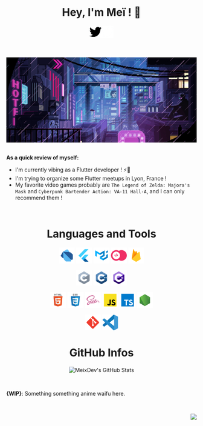 <h1 align="center">Hey, I'm Meï ! 🦾</h1>

<p align="center">
<a href="https://twitter.com/meixdev" target="_blank"><img src="https://raw.githubusercontent.com/MeixDev/MeixDev/master/assets/pngs/twitter.png#gh-light-mode-only" alt="Twitter" width=32 height=32><img src="https://raw.githubusercontent.com/MeixDev/MeixDev/master/assets/pngs/twitter-dark.png#gh-dark-mode-only" alt="Twitter" width=32 height=32></a>
</p>

<br>
<br>

<img align="center" alt="Cyberpunkish Pixel Art City" src="https://raw.githubusercontent.com/MeixDev/MeixDev/master/assets/cyberpunk.gif">

<br>
<br>

**As a quick review of myself:**

- I'm currently vibing as a Flutter developer ! ⚡💙
- I'm trying to organize some Flutter meetups in Lyon, France !
- My favorite video games probably are `The Legend of Zelda: Majora's Mask` and `Cyberpunk Bartender Action: VA-11 Hall-A`, and I can only recommend them !

<br>

<h1 align="center">Languages and Tools</h1>

<p align="center">
<a href="https://dart.dev/" target="_blank"><img title="Dart" alt="Dart" height="42px" src="https://raw.githubusercontent.com/MeixDev/MeixDev/master/language_and_tools/square/dart/dart.svg"></a>
<a href="https://flutter.dev/" target="_blank"><img title="Flutter" alt="Flutter" height="42px" src="https://raw.githubusercontent.com/MeixDev/MeixDev/master/language_and_tools/square/flutter/flutter.svg"></a>
<a href="https://docs.flutter.dev/development/ui/widgets/material" target="_blank"><img title="Flutter Material widgets" alt="Flutter Material widgets" height="42px" src="https://raw.githubusercontent.com/MeixDev/MeixDev/master/language_and_tools/square/material-ui/material-ui.svg"></a>
<a href="https://appwrite.io/" target="_blank"><img title="Appwrite" alt="Appwrite" height="42px" src="https://raw.githubusercontent.com/MeixDev/MeixDev/master/language_and_tools/square/appwrite/appwrite.svg"></a>
<a href="https://firebase.google.com/" target="_blank"><img title="Firebase" alt="Firebase" height="42px" src="https://raw.githubusercontent.com/MeixDev/MeixDev/master/language_and_tools/square/firebase/firebase.svg"></a>
</p>

<p align="center">
<img title="C" alt="C" height="42px" src="https://raw.githubusercontent.com/MeixDev/MeixDev/master/language_and_tools/square/c/c.svg">
<img title="C++" alt="C++" height="42px" src="https://raw.githubusercontent.com/MeixDev/MeixDev/master/language_and_tools/square/c++/c++.svg">
<img title="C#" alt="C#" height="42px" src="https://raw.githubusercontent.com/MeixDev/MeixDev/master/language_and_tools/square/c%23/c%23.svg">
</p>

<p align="center">
<img title="HTML5" alt="HTML5" height="42px" src="https://raw.githubusercontent.com/MeixDev/MeixDev/master/language_and_tools/square/html/html.svg">
<img title="CSS" alt="CSS" height="42px" src="https://raw.githubusercontent.com/MeixDev/MeixDev/master/language_and_tools/square/css/css.svg">
<a href="https://sass-lang.com/" target="_blank"><img title="Sass" alt="Sass" height="42px" src="https://raw.githubusercontent.com/MeixDev/MeixDev/master/language_and_tools/square/sass/sass.svg"></a>
<img title="JavaScript" alt="JavaScript" height="42px" src="https://raw.githubusercontent.com/MeixDev/MeixDev/master/language_and_tools/square/javascript/javascript.svg">
<a href="https://www.typescriptlang.org/" target="_blank"><img title="TypeScript" alt="TypeScript" height="42px" src="https://raw.githubusercontent.com/MeixDev/MeixDev/master/language_and_tools/square/typescript/typescript.svg"></a>
<a href="https://nodejs.org/en/" target="_blank"><img title="NodeJS" alt="NodeJS" height="42px" src="https://raw.githubusercontent.com/MeixDev/MeixDev/master/language_and_tools/square/node/node.svg"></a>
</p>

<p align="center">
<a href="https://git-scm.com/" target="_blank"><img title="Git" alt="Git" height="42px" src="https://raw.githubusercontent.com/MeixDev/MeixDev/master/language_and_tools/square/git-scm/git-scm.svg"></a>
<a href="https://code.visualstudio.com/" target="_blank"><img title="VSCode" alt="VSCode" height="42px" src="https://raw.githubusercontent.com/MeixDev/MeixDev/master/language_and_tools/square/vscode/vscode.svg"></a>
</p>

<h1 align="center">GitHub Infos</h1>

<p align="center">
<img alt="MeixDev's GitHub Stats" align="center" src="https://github-readme-stats.vercel.app/api?username=meixdev&theme=synthwave&show_icons=true">
</p>

<br>

**{WIP}**: Something something anime waifu here.

<br>

<p align="right">
<a href="https://ko-fi.com/meixdev" target="_blank"><img src="https://raw.githubusercontent.com/onimur/.github/master/.resources/support-buy-coffee.png" height="48px"></a>
</p>
